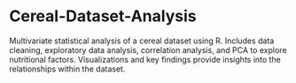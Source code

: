 # Cereal-Dataset-Analysis
Multivariate statistical analysis of a cereal dataset using R. Includes data cleaning, exploratory data analysis, correlation analysis, and PCA to explore nutritional factors. Visualizations and key findings provide insights into the relationships within the dataset.
